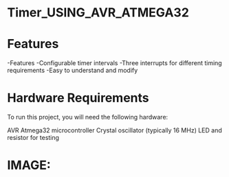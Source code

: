 # Timer_USING_AVR_ATMEGA32
# Features
-Features
-Configurable timer intervals
-Three interrupts for different timing requirements
-Easy to understand and modify
# Hardware Requirements
To run this project, you will need the following hardware:

AVR Atmega32 microcontroller
Crystal oscillator (typically 16 MHz)
LED and resistor for testing
# IMAGE:




